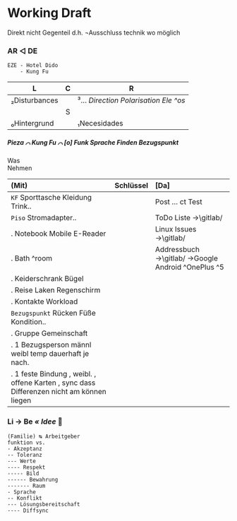 # Working Draft

Direkt nicht Gegenteil d.h. ¬Ausschluss technik wo möglich


### AR ◁ DE
```
EZE - Hotel Dido
    - Kung Fu
```

|L |C |R |
|--- |:---: |--- |
|₂Disturbances | |³… _Direction Polarisation Ele ^os_ |
| |S | |
|₀Hintergrund | |₁Necesidades |


##### Pieza ⌒ Kung Fu ⌒ [o] Funk Sprache Finden Bezugspunkt

Was  
Nehmen

|(Mit) |Schlüssel |[Da] |
| :--- | :--: | :--- |
|`KF` Sporttasche Kleidung Trink.. | | Post … ct Test |
|`Piso` Stromadapter.. | |ToDo Liste →\gitlab/ |
|. Notebook Mobile E-Reader | |Linux Issues →\gitlab/ |
|. Bath ^room | |Addressbuch →\gitlab/ →Google Android ^OnePlus ^5 |
|. Keiderschrank Bügel | | |
|. Reise Laken Regenschirm | | |
|. Kontakte Workload | | |
|`Bezugspunkt` Rücken Füße Kondition.. | | |
|. Gruppe Gemeinschaft | | |
|. 1 Bezugsperson männl weibl temp dauerhaft je nach. | | |
|. 1 feste Bindung , weibl. , offene Karten , sync dass Differenzen nicht am  können liegen | | |


### Li → Be _« Idee_ :pregnant_woman:

```
(Familie) ↹ Arbeitgeber
funktion vs.
- Akzeptanz
-- Toleranz
--- Werte
---- Respekt
----- Bild
------ Bewahrung
------- Raum
- Sprache
-- Konflikt
--- Lösungsbereitschaft
---- Diffsync
```